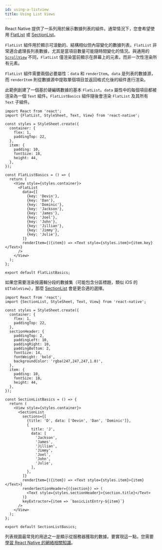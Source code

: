 ```yaml
---
id: using-a-listview
title: Using List Views
---
```


React Native 提供了一系列用於展示數據列表的組件。通常情況下，您會希望使用 [FlatList](flatlist.md) 或 [SectionList](sectionlist.md)。

`FlatList` 組件用於顯示可滾動的、結構相似但內容變化的數據列表。`FlatList` 非常適合處理長列表數據，尤其是當項目數量可能隨時間變化的情況。與通用的 [`ScrollView`](using-a-scrollview.md) 不同，`FlatList` 僅渲染當前顯示在屏幕上的元素，而非一次性渲染所有元素。

`FlatList` 組件需要兩個必要屬性：`data` 和 `renderItem`。`data` 是列表的數據源，而 `renderItem` 則從數據源中提取單個項目並返回格式化後的組件進行渲染。

此範例創建了一個基於硬編碼數據的基本 `FlatList`。`data` 屬性中的每個項目都被渲染為一個 `Text` 組件。`FlatListBasics` 組件隨後會渲染 `FlatList` 及其所有 `Text` 子組件。

```SnackPlayer name=FlatList%20Basics
import React from 'react';
import {FlatList, StyleSheet, Text, View} from 'react-native';

const styles = StyleSheet.create({
  container: {
    flex: 1,
    paddingTop: 22,
  },
  item: {
    padding: 10,
    fontSize: 18,
    height: 44,
  },
});

const FlatListBasics = () => {
  return (
    <View style={styles.container}>
      <FlatList
        data={[
          {key: 'Devin'},
          {key: 'Dan'},
          {key: 'Dominic'},
          {key: 'Jackson'},
          {key: 'James'},
          {key: 'Joel'},
          {key: 'John'},
          {key: 'Jillian'},
          {key: 'Jimmy'},
          {key: 'Julie'},
        ]}
        renderItem={({item}) => <Text style={styles.item}>{item.key}</Text>}
      />
    </View>
  );
};

export default FlatListBasics;
```

如果您需要渲染按邏輯分段的數據集（可能包含分區標題，類似 iOS 的 `UITableView`），那麼 [SectionList](sectionlist.md) 會是更合適的選擇。

```SnackPlayer name=SectionList%20Basics
import React from 'react';
import {SectionList, StyleSheet, Text, View} from 'react-native';

const styles = StyleSheet.create({
  container: {
    flex: 1,
    paddingTop: 22,
  },
  sectionHeader: {
    paddingTop: 2,
    paddingLeft: 10,
    paddingRight: 10,
    paddingBottom: 2,
    fontSize: 14,
    fontWeight: 'bold',
    backgroundColor: 'rgba(247,247,247,1.0)',
  },
  item: {
    padding: 10,
    fontSize: 18,
    height: 44,
  },
});

const SectionListBasics = () => {
  return (
    <View style={styles.container}>
      <SectionList
        sections={[
          {title: 'D', data: ['Devin', 'Dan', 'Dominic']},
          {
            title: 'J',
            data: [
              'Jackson',
              'James',
              'Jillian',
              'Jimmy',
              'Joel',
              'John',
              'Julie',
            ],
          },
        ]}
        renderItem={({item}) => <Text style={styles.item}>{item}</Text>}
        renderSectionHeader={({section}) => (
          <Text style={styles.sectionHeader}>{section.title}</Text>
        )}
        keyExtractor={item => `basicListEntry-${item}`}
      />
    </View>
  );
};

export default SectionListBasics;
```

列表視圖最常見的用途之一是顯示從服務器獲取的數據。要實現這一點，您需要 [學習 React Native 的網絡相關知識](network.md)。